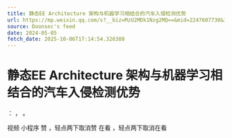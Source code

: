 ```yaml
---
title: 静态EE Architecture 架构与机器学习相结合的汽车入侵检测优势
url: https://mp.weixin.qq.com/s?__biz=MzU2MDk1Nzg2MQ==&mid=2247607730&idx=1&sn=b71d45187b59cd7d8ec8c1797c3023fd
source: Doonsec's feed
date: 2024-05-05
fetch_date: 2025-10-06T17:14:54.326380
---
```


# 静态EE Architecture 架构与机器学习相结合的汽车入侵检测优势

：
，
。

视频
小程序
赞
，轻点两下取消赞
在看
，轻点两下取消在看